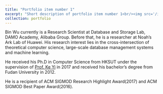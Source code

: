 ```yaml
---
title: "Portfolio item number 1"
excerpt: "Short description of portfolio item number 1<br/><img src='/images/500x300.png'>"
collection: portfolio
---
```


Bin Wu currently is a Research Scientist at Database and Storage Lab, DAMO Academy, Alibaba Group. Before that, he is a researcher at Noah’s Ark Lab of Huawei. His research interest lies in the cross-intersection of theoretical computer science, large-scale database management systems and machine learning.

He received his Ph.D in Computer Science from HKSUT under the supervision of <a href="https://www.cse.ust.hk/~yike/">Prof. Ke Yi</a> in 2017 and received his bachelor’s degree from Fudan University in 2012. 

He is a recipient of ACM SIGMOD Research Highlight Award(2017) and ACM SIGMOD Best Paper Award(2016).